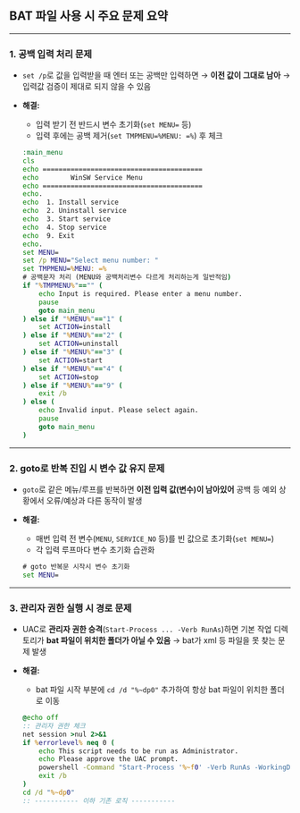 ## **BAT 파일 사용 시 주요 문제 요약**

------

### 1. **공백 입력 처리 문제**

- `set /p`로 값을 입력받을 때 엔터 또는 공백만 입력하면
   → **이전 값이 그대로 남아**
   → 입력값 검증이 제대로 되지 않을 수 있음

- **해결:**

  - 입력 받기 전 반드시 변수 초기화(`set MENU=` 등)
  - 입력 후에는 공백 제거(`set TMPMENU=%MENU: =%`) 후 체크

  ```bat
  :main_menu
  cls
  echo ========================================
  echo        WinSW Service Menu
  echo ========================================
  echo.
  echo  1. Install service
  echo  2. Uninstall service
  echo  3. Start service
  echo  4. Stop service
  echo  9. Exit
  echo.
  set MENU=
  set /p MENU="Select menu number: "
  set TMPMENU=%MENU: =%
  # 공백문자 처리 (MENU와 공백처리변수 다르게 처리하는게 일반적임)
  if "%TMPMENU%"=="" (
      echo Input is required. Please enter a menu number.
      pause
      goto main_menu
  ) else if "%MENU%"=="1" (
      set ACTION=install
  ) else if "%MENU%"=="2" (
      set ACTION=uninstall
  ) else if "%MENU%"=="3" (
      set ACTION=start
  ) else if "%MENU%"=="4" (
      set ACTION=stop
  ) else if "%MENU%"=="9" (
      exit /b
  ) else (
      echo Invalid input. Please select again.
      pause
      goto main_menu
  )
  ```

------

### 2. **goto로 반복 진입 시 변수 값 유지 문제**

- `goto`로 같은 메뉴/루프를 반복하면
   **이전 입력 값(변수)이 남아있어**
   공백 등 예외 상황에서 오류/예상과 다른 동작이 발생

- **해결:**

  - 매번 입력 전 변수(`MENU`, `SERVICE_NO` 등)를 빈 값으로 초기화(`set MENU=`)
  - 각 입력 루프마다 변수 초기화 습관화

  ```bat
  # goto 반복문 시작시 변수 초기화 
  set MENU=
  ```

------

### 3. **관리자 권한 실행 시 경로 문제**

- UAC로 **관리자 권한 승격**(`Start-Process ... -Verb RunAs`)하면
   기본 작업 디렉토리가 **bat 파일이 위치한 폴더가 아닐 수 있음**
   → bat가 xml 등 파일을 못 찾는 문제 발생

- **해결:**

  - bat 파일 시작 부분에
     `cd /d "%~dp0"`
     추가하여
     항상 bat 파일이 위치한 폴더로 이동

  ```bat
  @echo off
  :: 관리자 권한 체크
  net session >nul 2>&1
  if %errorlevel% neq 0 (
      echo This script needs to be run as Administrator.
      echo Please approve the UAC prompt.
      powershell -Command "Start-Process '%~f0' -Verb RunAs -WorkingDirectory '%CD%'"
      exit /b
  )
  cd /d "%~dp0"
  :: ----------- 이하 기존 로직 -----------
  ```

  